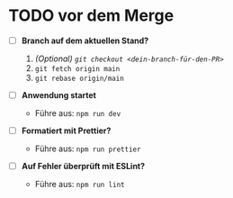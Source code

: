# TODO vor dem Merge

- [ ] **Branch auf dem aktuellen Stand?**
   1. *(Optional) `git checkout <dein-branch-für-den-PR>`*
   2. `git fetch origin main`
   3. `git rebase origin/main`

- [ ] **Anwendung startet**
  - Führe aus: `npm run dev`

- [ ] **Formatiert mit Prettier?**
  - Führe aus: `npm run prettier`

- [ ] **Auf Fehler überprüft mit ESLint?**
  - Führe aus: `npm run lint`
